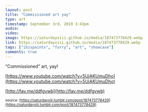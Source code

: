 ```yaml
---
layout: post
title: "Commissioned art yay"
type: art
timestamp: September 3rd, 2019 3:43pm
audio: 
video: 
image: https://saturdayxiii.github.io/media/187473778429.webp
link: https://saturdayxiii.github.io/media/187473778429.webp
tags: ["ibispaintx", "furry", "art", "showcase"]
comments: true
---
```

“Commissioned” art, yay!

[https://www.youtube.com/watch?v=5UjAKUmuDho](https://www.youtube.com/watch?v=5UjAKUmuDho)


[http://fav.me/ddfgvwb](http://fav.me/ddfgvwb)

<small>source: [https://saturdayxiii.tumblr.com/post/187473778429](https://saturdayxiii.tumblr.com/post/187473778429)</small>